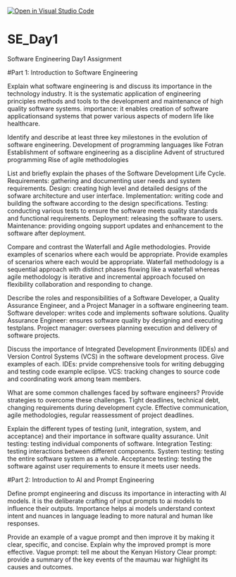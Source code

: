 [![Open in Visual Studio Code](https://classroom.github.com/assets/open-in-vscode-2e0aaae1b6195c2367325f4f02e2d04e9abb55f0b24a779b69b11b9e10269abc.svg)](https://classroom.github.com/online_ide?assignment_repo_id=18891498&assignment_repo_type=AssignmentRepo)
# SE_Day1
Software Engineering Day1 Assignment

#Part 1: Introduction to Software Engineering

Explain what software engineering is and discuss its importance in the technology industry.
 It is the systematic application of engineering principles methods and tools to the development and maintenance of high quality software systems. importance: it enables creation of software applicationsand systems that power various aspects of modern life like healthcare. 


Identify and describe at least three key milestones in the evolution of software engineering.
Development of programming languages like Fotran Establishment of software engineering as a discipline Advent of structured programming Rise of agile methodologies

List and briefly explain the phases of the Software Development Life Cycle.
Requirements: gathering and documenting user needs and system requirements. Design: creating high level and detailed designs of the sofware architecture and user interface. Implementation: writing code and building the software according to the design specifications. Testing: conducting various tests to ensure the software meets quality standards and functional requirements. Deployment: releasing the software to users. Maintenance: providing ongoing support updates and enhancement to the software after deployment.


Compare and contrast the Waterfall and Agile methodologies. Provide examples of scenarios where each would be appropriate.
Provide examples of scenarios where each would be appropriate. Waterfall methodology is a sequential approach with distinct phases flowing like a waterfall whereas agile methodology is iterative and incremental approach focused on flexibility collaboration and responding to change.


Describe the roles and responsibilities of a Software Developer, a Quality Assurance Engineer, and a Project Manager in a software engineering team.
Software developer: writes code and implements software solutions. Quality Assurance Engineer: ensures software quality by designing and executing testplans. Project manager: oversees planning execution and delivery of software projects.


Discuss the importance of Integrated Development Environments (IDEs) and Version Control Systems (VCS) in the software development process. Give examples of each.
 IDEs: prvide comprehensive tools for writing debugging and testing code example eclipse. VCS: tracking changes to source code and coordinating work among team members.


What are some common challenges faced by software engineers? Provide strategies to overcome these challenges.
Tight deadlines, technical debt, changing requirements during development cycle. Effective communication, agile methodologies, regular reassessment of project deadlines.


Explain the different types of testing (unit, integration, system, and acceptance) and their importance in software quality assurance.
Unit testing: testing individual components of software. Integration Testing: testing interactions between different components. System testing: testing the entire software system as a whole. Acceptance testing: testing the software against user requirements to ensure it meets user needs.


#Part 2: Introduction to AI and Prompt Engineering


Define prompt engineering and discuss its importance in interacting with AI models.
it is the deliberate crafting of input prompts to ai models to influence their outputs. Importance helps ai models understand context intent and nuances in language leading to more natural and human like responses.


Provide an example of a vague prompt and then improve it by making it clear, specific, and concise. Explain why the improved prompt is more effective.
Vague prompt: tell me about the Kenyan History Clear prompt: provide a summary of the key events of the maumau war highlight its causes and outcomes.
